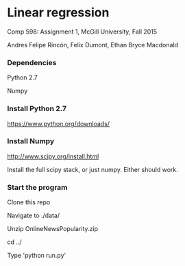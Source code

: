 # Linear regression
Comp 598: Assignment 1, McGill University, Fall 2015

Andres Felipe Rincón, Felix Dumont, Ethan Bryce Macdonald

### Dependencies

Python 2.7

Numpy


### Install Python 2.7

https://www.python.org/downloads/


### Install Numpy

http://www.scipy.org/install.html

Install the full scipy stack, or just numpy. Either should work.


### Start the program

Clone this repo

Navigate to ./data/

Unzip OnlineNewsPopularity.zip

cd ../

Type 'python run.py'
